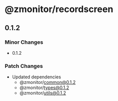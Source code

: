 # @zmonitor/recordscreen

## 0.1.2

### Minor Changes

- 0.1.2

### Patch Changes

- Updated dependencies
  - @zmonitor/common@0.1.2
  - @zmonitor/types@0.1.2
  - @zmonitor/utils@0.1.2
